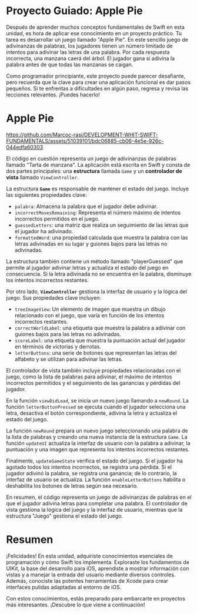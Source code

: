 # Proyecto Guiado: Apple Pie

Después de aprender muchos conceptos fundamentales de Swift en esta unidad, es hora de aplicar ese conocimiento en un proyecto práctico. Tu tarea es desarrollar un juego llamado "Apple Pie". En este sencillo juego de adivinanzas de palabras, los jugadores tienen un número limitado de intentos para adivinar las letras de una palabra. Por cada respuesta incorrecta, una manzana caerá del árbol. El jugador gana si adivina la palabra antes de que todas las manzanas se caigan.

Como programador principiante, este proyecto puede parecer desafiante, pero recuerda que la clave para crear una aplicación funcional es dar pasos pequeños. Si te enfrentas a dificultades en algún paso, regresa y revisa las lecciones relevantes. ¡Puedes hacerlo!

# Apple Pie

https://github.com/Marcoc-rasi/DEVELOPMENT-WHIT-SWIFT-FUNDAMENTALS/assets/51039101/bdc06885-cb06-4e5e-926c-044edfa60303

El código en cuestión representa un juego de adivinanzas de palabras llamado "Tarta de manzana". La aplicación está escrita en Swift y consta de dos partes principales: una **estructura** llamada `Game` y un **controlador de vista** llamado `ViewController`.

La estructura **`Game`** es responsable de mantener el estado del juego. Incluye las siguientes propiedades clave:

- `palabra`: Almacena la palabra que el jugador debe adivinar.
- `incorrectMovesRemaining`: Representa el número máximo de intentos incorrectos permitidos en el juego.
- `guessedLetters`: una matriz que realiza un seguimiento de las letras que el jugador ha adivinado.
- `formattedWord`: una propiedad calculada que muestra la palabra con las letras adivinadas en su lugar y guiones bajos para las letras no adivinadas.

La estructura también contiene un método llamado "playerGuessed" que permite al jugador adivinar letras y actualiza el estado del juego en consecuencia. Si la letra adivinada no se encuentra en la palabra, disminuye los intentos incorrectos restantes.

Por otro lado, **`ViewController`** gestiona la interfaz de usuario y la lógica del juego. Sus propiedades clave incluyen:

- `treeImageView`: Un elemento de imagen que muestra un dibujo relacionado con el juego, que varía en función de los intentos incorrectos restantes.
- `correctWorldLabel`: una etiqueta que muestra la palabra a adivinar con guiones bajos para las letras no adivinadas.
- `scoreLabel`: una etiqueta que muestra la puntuación actual del jugador en términos de victorias y derrotas.
- `letterButtons`: una serie de botones que representan las letras del alfabeto y se utilizan para adivinar las letras.

El controlador de vista también incluye propiedades relacionadas con el juego, como la lista de palabras para adivinar, el máximo de intentos incorrectos permitidos y el seguimiento de las ganancias y pérdidas del jugador.

En la función `viewDidLoad`, se inicia un nuevo juego llamando a `newRound`. La función `letterButtonPressed` se ejecuta cuando el jugador selecciona una letra, desactiva el botón correspondiente, adivina la letra y actualiza el estado del juego.

La función `newRound` prepara un nuevo juego seleccionando una palabra de la lista de palabras y creando una nueva instancia de la estructura `Game`. La función `updateUI` actualiza la interfaz de usuario con la palabra a adivinar, la puntuación y una imagen que representa los intentos incorrectos restantes.

Finalmente, `updateGameState` verifica el estado del juego. Si el jugador ha agotado todos los intentos incorrectos, se registra una pérdida. Si el jugador adivinó la palabra, se registra una ganancia; de lo contrario, la interfaz de usuario se actualiza. La función `enableLetterButtons` habilita o deshabilita los botones de letras según sea necesario.

En resumen, el código representa un juego de adivinanzas de palabras en el que el jugador adivina letras para completar una palabra. El controlador de vista gestiona la lógica del juego y la interfaz de usuario, mientras que la estructura "Juego" gestiona el estado del juego.

# Resumen

¡Felicidades! En esta unidad, adquiriste conocimientos esenciales de programación y cómo Swift los implementa. Exploraste los fundamentos de UIKit, la base del desarrollo para iOS, aprendiste a mostrar información con vistas y a manejar la entrada del usuario mediante diversos controles. Además, conociste las potentes herramientas de Xcode para crear interfaces pulidas adaptadas al entorno de iOS.

Con estos conocimientos, estás preparado para embarcarte en proyectos más interesantes. ¡Descubre lo que viene a continuación!

